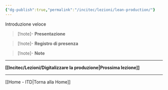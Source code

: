 ```yaml
---
{"dg-publish":true,"permalink":"/incitec/lezioni/lean-production/"}
---
```


Introduzione veloce

> [!note]- **Presentazione**   
>

> [!note]- **Registro di presenza**  

> [!note]- **Note**

---

**[[Incitec/Lezioni/Digitalizzare la produzione\|Prossima lezione]]**

---

[[Home - ITD\|Torna alla Home]]